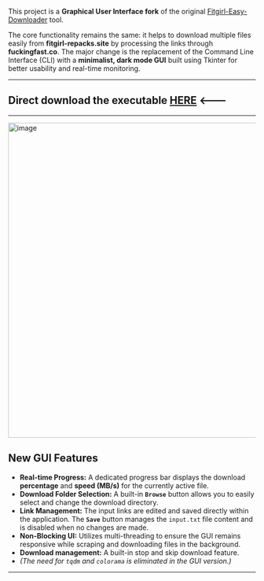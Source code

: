
This project is a **Graphical User Interface fork** of the original [Fitgirl-Easy-Downloader](https://github.com/JOY6IX9INE/Fucking-Fast-Multi-Downloader) tool.

The core functionality remains the same: it helps to download multiple files easily from **fitgirl-repacks.site** by processing the links through **fuckingfast.co**. The major change is the replacement of the Command Line Interface (CLI) with a **minimalist, dark mode GUI** built using Tkinter for better usability and real-time monitoring.

---

## **Direct download the executable [HERE](https://github.com/Chaksz/Fitgirl-Easy-Downloader/releases/download/Executable/Fitgirl.Downloader.exe) <---**

---

<img width="860" height="640" alt="image" src="https://github.com/user-attachments/assets/58d8d439-1c1c-4c4d-ae80-11c4be0d563b" />

## New GUI Features 

* **Real-time Progress:** A dedicated progress bar displays the download **percentage** and **speed (MB/s)** for the currently active file.
* **Download Folder Selection:** A built-in **`Browse`** button allows you to easily select and change the download directory.
* **Link Management:** The input links are edited and saved directly within the application. The **`Save`** button manages the `input.txt` file content and is disabled when no changes are made.
* **Non-Blocking UI:** Utilizes multi-threading to ensure the GUI remains responsive while scraping and downloading files in the background.
* **Download management:** A built-in stop and skip download feature.
* *(The need for `tqdm` and `colorama` is eliminated in the GUI version.)*

---

